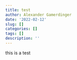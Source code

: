 ```yaml
---
title: test
author: Alexander Gamerdinger
date: '2022-02-12'
slug: []
categories: []
tags: []
description: ''
---
```


this is a test
